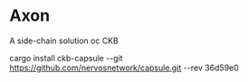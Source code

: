 # Axon

A side-chain solution oc CKB



cargo install ckb-capsule --git https://github.com/nervosnetwork/capsule.git --rev 36d59e0

